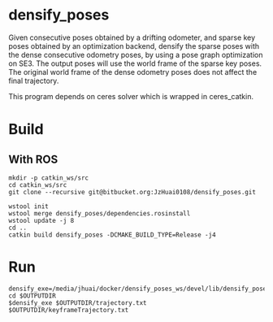 # densify_poses
Given consecutive poses obtained by a drifting odometer,
and sparse key poses obtained by an optimization backend,
densify the sparse poses with the dense consecutive odometry poses,
by using a pose graph optimization on SE3.
The output poses will use the world frame of the sparse key poses.
The original world frame of the dense odometry poses does not affect the final trajectory.

This program depends on ceres solver which is wrapped in ceres_catkin.

# Build

## With ROS
```
mkdir -p catkin_ws/src
cd catkin_ws/src
git clone --recursive git@bitbucket.org:JzHuai0108/densify_poses.git

wstool init
wstool merge densify_poses/dependencies.rosinstall
wstool update -j 8
cd ..
catkin build densify_poses -DCMAKE_BUILD_TYPE=Release -j4

```

# Run
```
densify_exe=/media/jhuai/docker/densify_poses_ws/devel/lib/densify_poses/densifyPoses
cd $OUTPUTDIR
$densify_exe $OUTPUTDIR/trajectory.txt $OUTPUTDIR/keyframeTrajectory.txt
```

